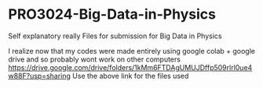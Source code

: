 # PRO3024-Big-Data-in-Physics
Self explanatory really
Files for submission for Big Data in Physics

I realize now that my codes were made entirely using google colab + google drive and so probably wont work on other computers
https://drive.google.com/drive/folders/1kMm6FTDAgUMUJDffp509rlrl0ue4w88F?usp=sharing
Use the above link for the files used
